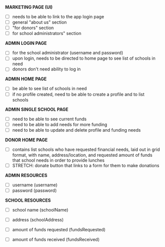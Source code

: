 **MARKETING PAGE (UI)**
- [ ] needs to be able to link to the app login page
- [ ] general "about us" section
- [ ] "for donors" section
- [ ] for school administrators" section

**ADMIN LOGIN PAGE**
- [ ] for the school administrator (username and password)
- [ ] upon login, needs to be directed to home page to see list of schools in need
- [ ] donors don't need ability to log in

**ADMIN HOME PAGE**
- [ ] be able to see list of schools in need
- [ ] if no profile created, need to be able to create a profile and to list schools

**ADMIN SINGLE SCHOOL PAGE**
- [ ] need to be able to see current funds 
- [ ] need to be able to add needs for more funding
- [ ] need to be able to update and delete profile and funding needs

**DONOR HOME PAGE**
- [ ] contains list schools who have requested financial needs, laid out in grid format, with name, address/location, and requested amount of funds that school needs in order to provide lunches
- [ ] STRETCH: donate button that links to a form for them to make donations

**ADMIN RESOURCES**
- [ ] username (username)
- [ ] password (password)

**SCHOOL RESOURCES**
- [ ] school name (schoolName)
- [ ] address (schoolAddress)
- [ ] amount of funds requested (fundsRequested)
- [ ] amount of funds received (fundsReceived)

